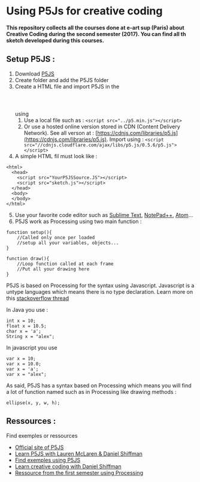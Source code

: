 # Using P5Js for creative coding

**This repository collects all the courses done at e-art sup (Paris) about Creative Coding during the second semester (2017). You can find all th sketch developed during this courses.**

## Setup P5JS :
1. Download [P5JS](http://p5js.org/download/)
2. Create folder and add the P5JS folder
3. Create a HTML file and import P5JS in the <header></header> using <script src="YourP5JSSource.js"></script>
	1. Use a local file such as : ```<script src="../p5.min.js"></script>```
	2. Or use a hosted online version stored in CDN (Content Delivery Network). See all verson at : [https://cdnjs.com/libraries/p5.js](https://cdnjs.com/libraries/p5.js). Import using : ```<script src="//cdnjs.cloudflare.com/ajax/libs/p5.js/0.5.6/p5.js"></script>```
4. A simple HTML fil must look like :
```
<html>
  <head>
    <script src="YourP5JSSource.JS"></script>
    <script src="sketch.js"></script>
  </head>
  <body>
  </body>
</html>
```
5. Use your favorite code editor such as [Sublime Text](http://www.sublimetext.com/), [NotePad++](https://notepad-plus-plus.org/), [Atom](https://atom.io/)...
6. P5JS work as Processing using two main function :
```
function setup(){
	//Called only once per loaded
	//setup all your variables, objects...
}

function draw(){
	//Loop function called at each frame
	//Put all your drawing here
}
```

P5JS is based on Processing for the syntax using Javascript. Javascript is a untype languages which means there is no type declaration. Learn more on this [stackoverflow thread](http://stackoverflow.com/questions/964910/is-javascript-an-untyped-language)

In Java you use :
```
int x = 10;
float x = 10.5;
char x = 'a';
String x = "alex";
```

In javascript you use
```
var x = 10;
var x = 10.0;
var x = 'a';
var x = "alex";
```

As said, P5JS has a syntax based on Processing which means you will find a lot of function named such as in Processing like drawing methods :
```
ellipse(x, y, w, h);
```

## Ressources :
Find exemples or ressources 
* [Official site of P5JS](http://p5js.org)
* [Learn P5JS with Lauren McLaren & Daniel Shiffman](http://hello.p5js.org)
* [Find exemples using P5JS](http://openProcessing.org)
* [Learn creative coding with Daniel Shiffman](https://www.youtube.com/channel/UCvjgXvBlbQiydffZU7m1_aw)
* [Ressource from the first semester using Processing](https://github.com/alexr4/e-artsup-GxD_Semestre1)